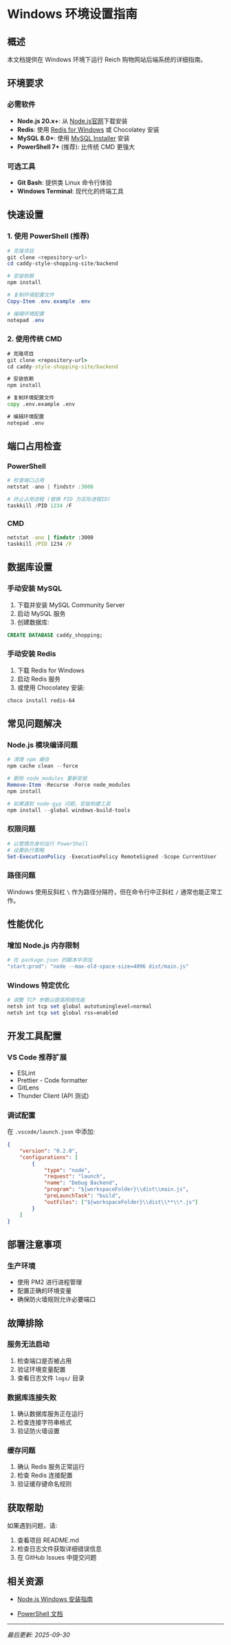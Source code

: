 # Windows 环境设置指南

## 概述
本文档提供在 Windows 环境下运行 Reich 购物网站后端系统的详细指南。

## 环境要求

### 必需软件
- **Node.js 20.x+**: 从 [Node.js官网](https://nodejs.org/)下载安装
- **Redis**: 使用 [Redis for Windows](https://github.com/microsoftarchive/redis/releases) 或 Chocolatey 安装
- **MySQL 8.0+**: 使用 [MySQL Installer](https://dev.mysql.com/downloads/installer/) 安装
- **PowerShell 7+** (推荐): 比传统 CMD 更强大

### 可选工具
- **Git Bash**: 提供类 Linux 命令行体验
- **Windows Terminal**: 现代化的终端工具

## 快速设置

### 1. 使用 PowerShell (推荐)

```powershell
# 克隆项目
git clone <repository-url>
cd caddy-style-shopping-site/backend

# 安装依赖
npm install

# 复制环境配置文件
Copy-Item .env.example .env

# 编辑环境配置
notepad .env
```

### 2. 使用传统 CMD

```cmd
# 克隆项目
git clone <repository-url>
cd caddy-style-shopping-site/backend

# 安装依赖
npm install

# 复制环境配置文件
copy .env.example .env

# 编辑环境配置
notepad .env
```

## 端口占用检查

### PowerShell
```powershell
# 检查端口占用
netstat -ano | findstr :3000

# 终止占用进程 (替换 PID 为实际进程ID)
taskkill /PID 1234 /F
```

### CMD
```cmd
netstat -ano | findstr :3000
taskkill /PID 1234 /F
```

## 数据库设置

### 手动安装 MySQL
1. 下载并安装 MySQL Community Server
2. 启动 MySQL 服务
3. 创建数据库:
```sql
CREATE DATABASE caddy_shopping;
```

### 手动安装 Redis
1. 下载 Redis for Windows
2. 启动 Redis 服务
3. 或使用 Chocolatey 安装:
```powershell
choco install redis-64
```

## 常见问题解决

### Node.js 模块编译问题
```powershell
# 清理 npm 缓存
npm cache clean --force

# 删除 node_modules 重新安装
Remove-Item -Recurse -Force node_modules
npm install

# 如果遇到 node-gyp 问题，安装构建工具
npm install --global windows-build-tools
```

### 权限问题
```powershell
# 以管理员身份运行 PowerShell
# 设置执行策略
Set-ExecutionPolicy -ExecutionPolicy RemoteSigned -Scope CurrentUser
```

### 路径问题
Windows 使用反斜杠 `\` 作为路径分隔符，但在命令行中正斜杠 `/` 通常也能正常工作。

## 性能优化

### 增加 Node.js 内存限制
```powershell
# 在 package.json 的脚本中添加
"start:prod": "node --max-old-space-size=4096 dist/main.js"
```

### Windows 特定优化
```powershell
# 调整 TCP 参数以提高网络性能
netsh int tcp set global autotuninglevel=normal
netsh int tcp set global rss=enabled
```

## 开发工具配置

### VS Code 推荐扩展
- ESLint
- Prettier - Code formatter
- GitLens
- Thunder Client (API 测试)

### 调试配置
在 `.vscode/launch.json` 中添加:
```json
{
    "version": "0.2.0",
    "configurations": [
        {
            "type": "node",
            "request": "launch",
            "name": "Debug Backend",
            "program": "${workspaceFolder}\\dist\\main.js",
            "preLaunchTask": "build",
            "outFiles": ["${workspaceFolder}\\dist\\**\\*.js"]
        }
    ]
}
```

## 部署注意事项

### 生产环境
- 使用 PM2 进行进程管理
- 配置正确的环境变量
- 确保防火墙规则允许必要端口



## 故障排除

### 服务无法启动
1. 检查端口是否被占用
2. 验证环境变量配置
3. 查看日志文件 `logs/` 目录

### 数据库连接失败
1. 确认数据库服务正在运行
2. 检查连接字符串格式
3. 验证防火墙设置

### 缓存问题
1. 确认 Redis 服务正常运行
2. 检查 Redis 连接配置
3. 验证缓存键命名规则

## 获取帮助

如果遇到问题，请:
1. 查看项目 README.md
2. 检查日志文件获取详细错误信息
3. 在 GitHub Issues 中提交问题

## 相关资源

- [Node.js Windows 安装指南](https://nodejs.org/en/download/)

- [PowerShell 文档](https://docs.microsoft.com/en-us/powershell/)

---
*最后更新: 2025-09-30*